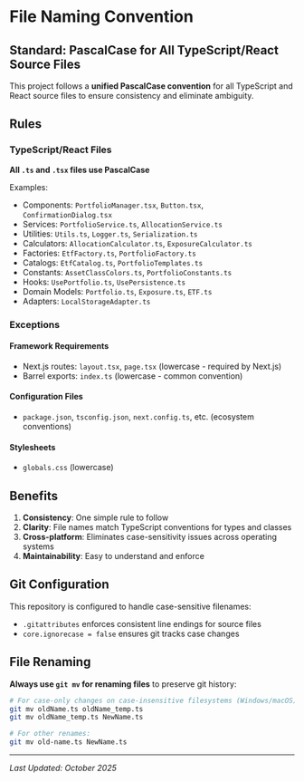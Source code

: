 # File Naming Convention

## Standard: PascalCase for All TypeScript/React Source Files

This project follows a **unified PascalCase convention** for all TypeScript and React source files to ensure consistency and eliminate ambiguity.

## Rules

### TypeScript/React Files

**All `.ts` and `.tsx` files use PascalCase**

Examples:

- Components: `PortfolioManager.tsx`, `Button.tsx`, `ConfirmationDialog.tsx`
- Services: `PortfolioService.ts`, `AllocationService.ts`
- Utilities: `Utils.ts`, `Logger.ts`, `Serialization.ts`
- Calculators: `AllocationCalculator.ts`, `ExposureCalculator.ts`
- Factories: `EtfFactory.ts`, `PortfolioFactory.ts`
- Catalogs: `EtfCatalog.ts`, `PortfolioTemplates.ts`
- Constants: `AssetClassColors.ts`, `PortfolioConstants.ts`
- Hooks: `UsePortfolio.ts`, `UsePersistence.ts`
- Domain Models: `Portfolio.ts`, `Exposure.ts`, `ETF.ts`
- Adapters: `LocalStorageAdapter.ts`

### Exceptions

#### Framework Requirements

- Next.js routes: `layout.tsx`, `page.tsx` (lowercase - required by Next.js)
- Barrel exports: `index.ts` (lowercase - common convention)

#### Configuration Files

- `package.json`, `tsconfig.json`, `next.config.ts`, etc. (ecosystem conventions)

#### Stylesheets

- `globals.css` (lowercase)

## Benefits

1. **Consistency**: One simple rule to follow
2. **Clarity**: File names match TypeScript conventions for types and classes
3. **Cross-platform**: Eliminates case-sensitivity issues across operating systems
4. **Maintainability**: Easy to understand and enforce

## Git Configuration

This repository is configured to handle case-sensitive filenames:

- `.gitattributes` enforces consistent line endings for source files
- `core.ignorecase = false` ensures git tracks case changes

## File Renaming

**Always use `git mv` for renaming files** to preserve git history:

```bash
# For case-only changes on case-insensitive filesystems (Windows/macOS):
git mv oldName.ts oldName_temp.ts
git mv oldName_temp.ts NewName.ts

# For other renames:
git mv old-name.ts NewName.ts
```

---

_Last Updated: October 2025_
